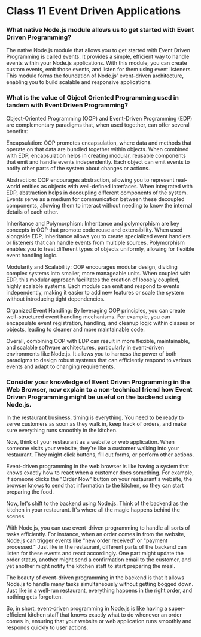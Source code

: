 # Class 11 Event Driven Applications

### What native Node.js module allows us to get started with Event Driven Programming?
The native Node.js module that allows you to get started with Event Driven Programming is called events. It provides a simple, efficient way to handle events within your Node.js applications. With this module, you can create custom events, emit those events, and listen for them using event listeners. This module forms the foundation of Node.js' event-driven architecture, enabling you to build scalable and responsive applications.

### What is the value of Object Oriented Programming used in tandem with Event Driven Programming?
Object-Oriented Programming (OOP) and Event-Driven Programming (EDP) are complementary paradigms that, when used together, can offer several benefits:

Encapsulation: OOP promotes encapsulation, where data and methods that operate on that data are bundled together within objects. When combined with EDP, encapsulation helps in creating modular, reusable components that emit and handle events independently. Each object can emit events to notify other parts of the system about changes or actions.

Abstraction: OOP encourages abstraction, allowing you to represent real-world entities as objects with well-defined interfaces. When integrated with EDP, abstraction helps in decoupling different components of the system. Events serve as a medium for communication between these decoupled components, allowing them to interact without needing to know the internal details of each other.

Inheritance and Polymorphism: Inheritance and polymorphism are key concepts in OOP that promote code reuse and extensibility. When used alongside EDP, inheritance allows you to create specialized event handlers or listeners that can handle events from multiple sources. Polymorphism enables you to treat different types of objects uniformly, allowing for flexible event handling logic.

Modularity and Scalability: OOP encourages modular design, dividing complex systems into smaller, more manageable units. When coupled with EDP, this modular approach facilitates the creation of loosely coupled, highly scalable systems. Each module can emit and respond to events independently, making it easier to add new features or scale the system without introducing tight dependencies.

Organized Event Handling: By leveraging OOP principles, you can create well-structured event handling mechanisms. For example, you can encapsulate event registration, handling, and cleanup logic within classes or objects, leading to cleaner and more maintainable code.

Overall, combining OOP with EDP can result in more flexible, maintainable, and scalable software architectures, particularly in event-driven environments like Node.js. It allows you to harness the power of both paradigms to design robust systems that can efficiently respond to various events and adapt to changing requirements.

### Consider your knowledge of Event Driven Programming in the Web Browser, now explain to a non-technical friend how Event Driven Programming might be useful on the backend using Node.js.
In the restaurant business, timing is everything. You need to be ready to serve customers as soon as they walk in, keep track of orders, and make sure everything runs smoothly in the kitchen.

Now, think of your restaurant as a website or web application. When someone visits your website, they're like a customer walking into your restaurant. They might click buttons, fill out forms, or perform other actions.

Event-driven programming in the web browser is like having a system that knows exactly how to react when a customer does something. For example, if someone clicks the "Order Now" button on your restaurant's website, the browser knows to send that information to the kitchen, so they can start preparing the food.

Now, let's shift to the backend using Node.js. Think of the backend as the kitchen in your restaurant. It's where all the magic happens behind the scenes.

With Node.js, you can use event-driven programming to handle all sorts of tasks efficiently. For instance, when an order comes in from the website, Node.js can trigger events like "new order received" or "payment processed." Just like in the restaurant, different parts of the backend can listen for these events and react accordingly. One part might update the order status, another might send a confirmation email to the customer, and yet another might notify the kitchen staff to start preparing the meal.

The beauty of event-driven programming in the backend is that it allows Node.js to handle many tasks simultaneously without getting bogged down. Just like in a well-run restaurant, everything happens in the right order, and nothing gets forgotten.

So, in short, event-driven programming in Node.js is like having a super-efficient kitchen staff that knows exactly what to do whenever an order comes in, ensuring that your website or web application runs smoothly and responds quickly to user actions.
